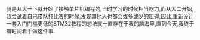 我是从大一下就开始了接触单片机编程的,当时学习的时候相当吃力,而从大二开始,我尝试着自己带队打比赛的时候,发现其他人也都会或多或少的阻碍,因此,重新设计一套入门门槛更低的STM32教程的想法就一直存在于我的脑海里,直到今天,我终于有时间着手做这件事.



